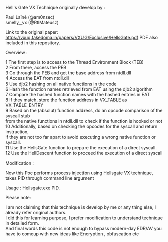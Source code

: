 Hell's Gate VX Technique originally develop by :

 Paul Laîné (@am0nsec)<br>
 smelly__vx (@RtlMateusz)
 

 Link to the original paper: https://vxug.fakedoma.in/papers/VXUG/Exclusive/HellsGate.pdf
 PDF also included in this repository.

 Overview :

 
  1   The first step is to access to the Thread Environment Block (TEB) <br>
  2   From there, access the PEB<br>
  3   Go through the PEB and get the base address from ntdll.dll<br>
  4   Access the EAT from ntdll.dll<br>
  5   Use djb2 hashing on all native functions in the code<br>
  6   Hash the function names retrieved from EAT using the djb2 algorithm<br>
  7   Compare the hashed function names with the hashed entries in EAT<br>
  8   If they match, store the function address in VX_TABLE as VX_TABLE_ENTRY<br>
  9   Based on the (absolut) function address, do an opcode comparison of the syscall stub<br>
      from the native functions in ntdll.dll to check if the function is hooked or not<br>
  10  Additionally, based on checking the opcodes for the syscall and return instruction,<br> 
      if they are not too far apart to avoid executing a wrong native function or syscall.<br>
  11  Use the HellsGate function to prepare the execution of a direct syscall.<br>
  12  Use the HellDescent function to proceed the execution of a direct syscall<br>


  Modification :
  
   Now this Poc performs process injection using Hellsgate VX technique, takes PID through 
   command line argument<br>
   
   Usage : Hellsgate.exe PID.

  Please note:
  
   I am not claiming that this technique is develop by me or any thing else, I already refer 
   original authors.<br>
   I did this for learning purpose, I prefer modification to understand technique in detailed 
   form.<br>
   And final words this code is not enough to bypass modern-day EDR/AV you have to comeup with 
   new ideas like Encryption , obfuscation etc<br>
 
